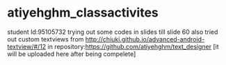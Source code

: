 # atiyehghm_classactivites
student Id:95105732
 trying out some codes in slides till slide 60
 also tried out custom textviews from http://chiuki.github.io/advanced-android-textview/#/12
 in repository:https://github.com/atiyehghm/text_designer [it will be uploaded here after being compelete]
